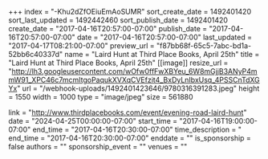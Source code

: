 +++
index = "-Khu2dZfOEiuEmAoSUMR"
sort_create_date = 1492401420
sort_last_updated = 1492442460
sort_publish_date = 1492401420
create_date = "2017-04-16T20:57:00-07:00"
publish_date = "2017-04-16T20:57:00-07:00"
date = "2017-04-16T20:57:00-07:00"
last_updated = "2017-04-17T08:21:00-07:00"
preview_url = "f87bb68f-65c5-7abc-bd1a-52bb6c40337d"
name = "Laird Hunt at Third Place Books, April 25th"
title = "Laird Hunt at Third Place Books, April 25th"
[[image]]
resize_url = "http://lh3.googleusercontent.com/wOfw0ffFwXBYeu_6W8mGjjB3ANyP4mmW91_XPC46c7mcmItgoPaqukXVXqCVEfzit4_BxDyLnIbxUsq_4PSSCnTdXGYx"
url = "/webhook-uploads/1492401423646/9780316391283.jpeg"
height = 1550
width = 1000
type = "image/jpeg"
size = 561880

link = "http://www.thirdplacebooks.com/event/evening-road-laird-hunt"
date = "2024-04-25T00:00:00-07:00"
start_time = "2017-04-16T19:00:00-07:00"
end_time = "2017-04-16T20:30:00-07:00"
time_description = "
end_time = "2017-04-16T20:30:00-07:00"
enddate = ""
is_sponsorship = false
authors = ""
sponsorship_event = ""
venues = ""
